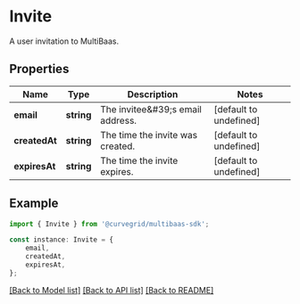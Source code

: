 # Invite

A user invitation to MultiBaas.

## Properties

Name | Type | Description | Notes
------------ | ------------- | ------------- | -------------
**email** | **string** | The invitee\&#39;s email address. | [default to undefined]
**createdAt** | **string** | The time the invite was created. | [default to undefined]
**expiresAt** | **string** | The time the invite expires. | [default to undefined]

## Example

```typescript
import { Invite } from '@curvegrid/multibaas-sdk';

const instance: Invite = {
    email,
    createdAt,
    expiresAt,
};
```

[[Back to Model list]](../README.md#documentation-for-models) [[Back to API list]](../README.md#documentation-for-api-endpoints) [[Back to README]](../README.md)
